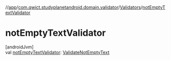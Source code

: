 //[app](../../../index.md)/[com.qwict.studyplanetandroid.domain.validator](../index.md)/[Validators](index.md)/[notEmptyTextValidator](not-empty-text-validator.md)

# notEmptyTextValidator

[androidJvm]\
val [notEmptyTextValidator](not-empty-text-validator.md): [ValidateNotEmptyText](../-validate-not-empty-text/index.md)

